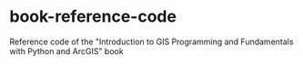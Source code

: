 # book-reference-code
Reference code of the "Introduction to GIS Programming and Fundamentals with Python and ArcGIS" book
